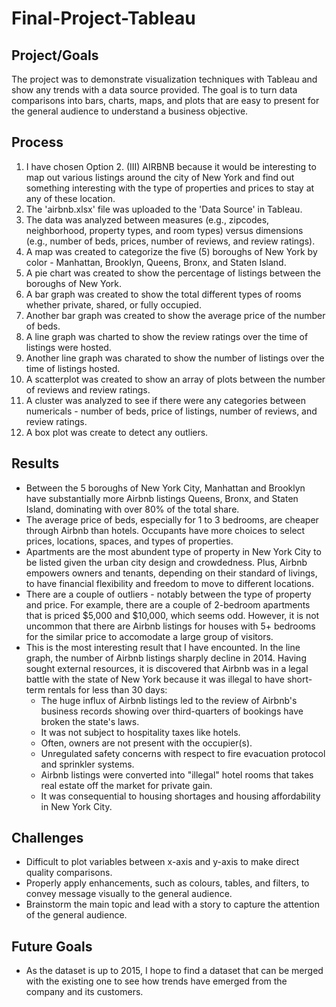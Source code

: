 # Final-Project-Tableau

## Project/Goals
The project was to demonstrate visualization techniques with Tableau and show any trends with a data source provided.  The goal is to turn data comparisons into bars, charts, maps, and plots that are easy to present for the general audience to understand a business objective.

## Process
1. I have chosen Option 2. (III) AIRBNB because it would be interesting to map out various listings around the city of New York and find out something interesting with the type of properties and prices to stay at any of these location.
2. The 'airbnb.xlsx' file was uploaded to the 'Data Source' in Tableau.
3. The data was analyzed between measures (e.g., zipcodes, neighborhood, property types, and room types) versus dimensions (e.g., number of beds, prices, number of reviews, and review ratings).
4. A map was created to categorize the five (5) boroughs of New York by color - Manhattan, Brooklyn, Queens, Bronx, and Staten Island.
5. A pie chart was created to show the percentage of listings between the boroughs of New York.
6. A bar graph was created to show the total different types of rooms whether private, shared, or fully occupied.
7. Another bar graph was created to show the average price of the number of beds.
8. A line graph was charted to show the review ratings over the time of listings were hosted.
9. Another line graph was charated to show the number of listings over the time of listings hosted.
10. A scatterplot was created to show an array of plots between the number of reviews and review ratings.
11. A cluster was analyzed to see if there were any categories between numericals - number of beds, price of listings, number of reviews, and review ratings.
12. A box plot was create to detect any outliers.

## Results
- Between the 5 boroughs of New York City, Manhattan and Brooklyn have substantially more Airbnb listings Queens, Bronx, and Staten Island, dominating with over 80% of the total share.
- The average price of beds, especially for 1 to 3 bedrooms, are cheaper through Airbnb than hotels.  Occupants have more choices to select prices, locations, spaces, and types of properties.
- Apartments are the most abundent type of property in New York City to be listed given the urban city design and crowdedness.  Plus, Airbnb empowers owners and tenants, depending on their standard of livings, to have financial flexibility and freedom to move to different locations.
- There are a couple of outliers - notably between the type of property and price.  For example, there are a couple of 2-bedroom apartments that is priced $5,000 and $10,000, which seems odd.  However, it is not uncommon that there are Airbnb listings for houses with 5+ bedrooms for the similar price to accomodate a large group of visitors.
- This is the most interesting result that I have encounted.  In the line graph, the number of Airbnb listings sharply decline in 2014.  Having sought external resources, it is discovered that Airbnb was in a legal battle with the state of New York because it was illegal to have short-term rentals for less than 30 days:
  - The huge influx of Airbnb listings led to the review of Airbnb's business records showing over third-quarters of bookings have broken the state's laws.
  - It was not subject to hospitality taxes like hotels.
  - Often, owners are not present with the occupier(s).
  - Unregulated safety concerns with respect to fire evacuation protocol and sprinkler systems.
  - Airbnb listings were converted into "illegal" hotel rooms that takes real estate off the market for private gain.
  - It was consequential to housing shortages and housing affordability in New York City.

## Challenges 
- Difficult to plot variables between x-axis and y-axis to make direct quality comparisons.
- Properly apply enhancements, such as colours, tables, and filters, to convey message visually to the general audience.
- Brainstorm the main topic and lead with a story to capture the attention of the general audience.

## Future Goals
- As the dataset is up to 2015, I hope to find a dataset that can be merged with the existing one to see how trends have emerged from the company and its customers.
